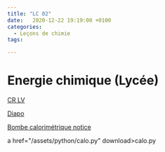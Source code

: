 ```yaml
---
title: "LC 02"
date:   2020-12-22 19:19:00 +0100
categories:
  - Leçons de chimie
tags:

---
```

# Energie chimique (Lycée)

[CR LV](/assets/pdf/LC02.pdf)

<object class="pdf fitvidsignore" data="/assets/pdf/LC02.pdf" type="application/pdf"></object>

<a href="/assets/pptx/LC02.pptx" download>Diapo</a>

<a href="/assets/pdf/Bombecalo.pdf" download>Bombe calorimétrique notice</a>

a href="/assets/python/calo.py" download>calo.py</a>
